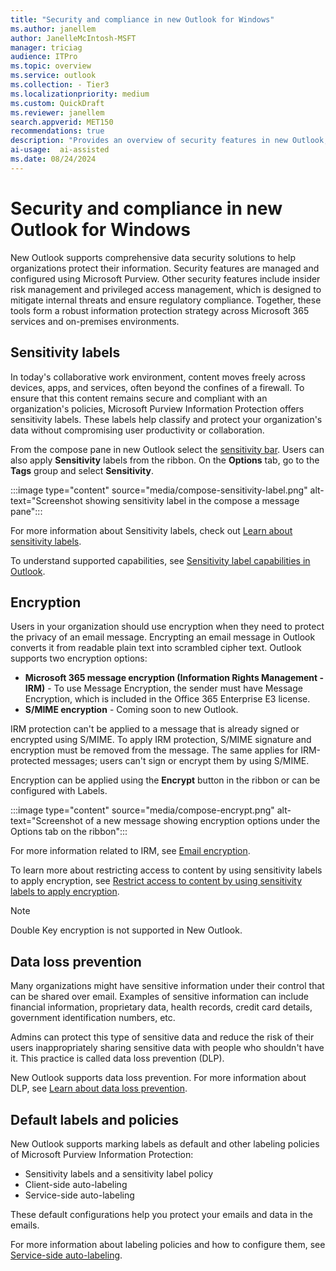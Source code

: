 ```yaml
---  
title: "Security and compliance in new Outlook for Windows"   
ms.author: janellem  
author: JanelleMcIntosh-MSFT
manager: triciag
audience: ITPro
ms.topic: overview
ms.service: outlook  
ms.collection: - Tier3
ms.localizationpriority: medium 
ms.custom: QuickDraft  
ms.reviewer: janellem  
search.appverid: MET150 
recommendations: true
description: "Provides an overview of security features in new Outlook, and guidance for how to configure them."
ai-usage:  ai-assisted  
ms.date: 08/24/2024 
---  
```


# Security and compliance in new Outlook for Windows

New Outlook supports comprehensive data security solutions to help organizations protect their information. Security features are managed and configured using Microsoft Purview. Other security features include insider risk management and privileged access management, which is designed to mitigate internal threats and ensure regulatory compliance. Together, these tools form a robust information protection strategy across Microsoft 365 services and on-premises environments.

## Sensitivity labels

In today's collaborative work environment, content moves freely across devices, apps, and services, often beyond the confines of a firewall. To ensure that this content remains secure and compliant with an organization's policies, Microsoft Purview Information Protection offers sensitivity labels. These labels help classify and protect your organization's data without compromising user productivity or collaboration.

From the compose pane in new Outlook select the [sensitivity bar](/purview/sensitivity-labels-office-apps#sensitivity-bar). Users can also apply **Sensitivity** labels from the ribbon. On the **Options** tab, go to the **Tags** group and select **Sensitivity**.

:::image type="content" source="media/compose-sensitivity-label.png" alt-text="Screenshot showing sensitivity label in the compose a message pane":::

For more information about Sensitivity labels, check out [Learn about sensitivity labels](/purview/sensitivity-labels).

To understand supported capabilities, see [Sensitivity label capabilities in Outlook](/purview/sensitivity-labels-versions#sensitivity-label-capabilities-in-outlook).

## Encryption

Users in your organization should use encryption when they need to protect the privacy of an email message. Encrypting an email message in Outlook converts it from readable plain text into scrambled cipher text. Outlook supports two encryption options:

- **Microsoft 365 message encryption (Information Rights Management - IRM)** - To use Message Encryption, the sender must have Message Encryption, which is included in the Office 365 Enterprise E3 license.
- **S/MIME encryption** - Coming soon to new Outlook.

IRM protection can't be applied to a message that is already signed or encrypted using S/MIME. To apply IRM protection, S/MIME signature and encryption must be removed from the message. The same applies for IRM-protected messages; users can't sign or encrypt them by using S/MIME.

Encryption can be applied using the **Encrypt** button in the ribbon or can be configured with Labels.

:::image type="content" source="media/compose-encrypt.png" alt-text="Screenshot of a new message showing encryption options under the Options tab on the ribbon":::

For more information related to IRM, see [Email encryption](/purview/email-encryption).

To learn more about restricting access to content by using sensitivity labels to apply encryption, see [Restrict access to content by using sensitivity labels to apply encryption](/purview/encryption-sensitivity-labels).

> [!NOTE]
> Double Key encryption is not supported in New Outlook.

## Data loss prevention

Many organizations might have sensitive information under their control that can be shared over email. Examples of sensitive information can include financial information, proprietary data, health records, credit card details, government identification numbers, etc.

Admins can protect this type of sensitive data and reduce the risk of their users inappropriately sharing sensitive data with people who shouldn't have it. This practice is called data loss prevention (DLP).

New Outlook supports data loss prevention. For more information about DLP, see [Learn about data loss prevention](/purview/dlp-learn-about-dlp).

## Default labels and policies

New Outlook supports marking labels as default and other labeling policies of Microsoft Purview Information Protection:

- Sensitivity labels and a sensitivity label policy
- Client-side auto-labeling
- Service-side auto-labeling

These default configurations help you protect your emails and data in the emails.

For more information about labeling policies and how to configure them, see [Service-side auto-labeling](/purview/mip-easy-trials#service-side-auto-labeling).